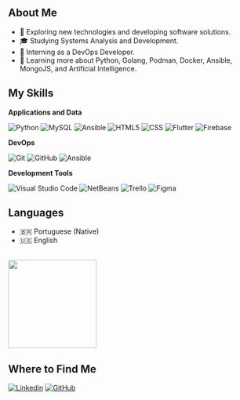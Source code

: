 ## About Me

- 🤔 Exploring new technologies and developing software solutions.
- 🎓 Studying Systems Analysis and Development.
- 💼 Interning as a DevOps Developer.
- 🌱 Learning more about Python, Golang, Podman, Docker, Ansible, MongoJS, and Artificial Intelligence.

## My Skills

**Applications and Data**

![Python](https://img.shields.io/badge/-python-333333?style=flat&logo=python)
![MySQL](https://img.shields.io/badge/-MySQL-333333?style=flat&logo=mysql)
![Ansible](https://img.shields.io/badge/-Ansible-333333?style=flat&logo=ansible)
![HTML5](https://img.shields.io/badge/-HTML5-333333?style=flat&logo=HTML5)
![CSS](https://img.shields.io/badge/-CSS-333333?style=flat&logo=CSS3&logoColor=1572B6)
![Flutter](https://img.shields.io/badge/-Flutter-333333?style=flat&logo=Flutter)
![Firebase](https://img.shields.io/badge/-Firebase-333333?style=flat&logo=firebase)

**DevOps**

![Git](https://img.shields.io/badge/-Git-333333?style=flat&logo=git)
![GitHub](https://img.shields.io/badge/-GitHub-333333?style=flat&logo=github)
![Ansible](https://img.shields.io/badge/-Ansible-333333?style=flat&logo=ansible)

**Development Tools**

![Visual Studio Code](https://img.shields.io/badge/-Visual%20Studio%20Code-333333?style=flat&logo=visual-studio-code&logoColor=007ACC)
![NetBeans](https://img.shields.io/badge/-Netbeans-333333?style=flat&logo=netbeans-ide&logoColor=2C2255)
![Trello](https://img.shields.io/badge/-Trello-333333?style=flat&logo=trello&logoColor=007ACC)
![Figma](https://img.shields.io/badge/-Figma-333333?style=flat&logo=figma&logoColor=007ACC)

## Languages 
- 🇧🇷 Portuguese (Native)
- 🇺🇸 English

<br/>

<a href="https://github.com/biancacordebello" title="Perfil da Bianca / Bianca's Profile">
  <img height="180em" src="https://github-readme-stats.vercel.app/api?username=biancacordebello&theme=bear&show_icons=true" />
</a>

## Where to Find Me

[![Linkedin](https://img.shields.io/badge/-biancacordebello-ec519f?style=flat-square&logo=Linkedin&logoColor=white)](https://www.linkedin.com/in/bianca-cordebello)
[![GitHub](https://img.shields.io/github/followers/biancacordebello?label=follow&style=social)](https://github.com/biancacordebello)
